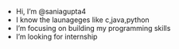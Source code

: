 -   Hi, I’m @saniagupta4
-   I know the launageges like c,java,python
-   I’m focusing on building my programming skills
-   I’m looking for internship


<!---
saniagupta4/saniagupta4 is a ✨ special ✨ repository because its `README.md` (this file) appears on your GitHub profile.
You can click the Preview link to take a look at your changes.
--->
